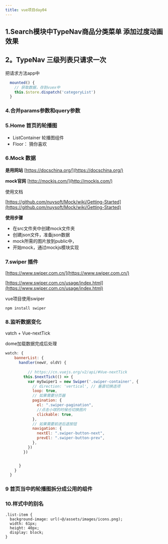 ```yaml
---
title: vue项目day04
---
```




## 1.Search模块中TypeNav商品分类菜单 添加过度动画效果



## 2。TypeNav 三级列表只请求一次

把请求方法app中

```js
  mounted() {
    // 获取数据，存到vuex中
    this.$store.dispatch('categoryList')
  }
```



### 4.合并params参数和query参数



### 5.Home 首页的轮播图

- ListContainer 轮播图组件
- Floor： 猜你喜欢

### 6.Mock 数据

**是用网站** [https://docschina.org/](https://docschina.org/)

**mock官网** [http://mockjs.com/](http://mockjs.com/)

使用文档

[https://github.com/nuysoft/Mock/wiki/Getting-Started](https://github.com/nuysoft/Mock/wiki/Getting-Started)

**使用步骤**

- 在src文件夹中创建mock文件夹
- 创建json文件，准备json数据
- mock所需的图片放到public中，
- 开始mock，通过mockjs模块实现



### 7.swiper 插件

[https://www.swiper.com.cn/](https://www.swiper.com.cn/)

[https://www.swiper.com.cn/usage/index.html](https://www.swiper.com.cn/usage/index.html)



vue项目使用swiper

```
npm install swiper
```

### 8.监听数据变化 

vatch + Vue-nextTick

dome加载数据完成后处理

```js
watch: {
    bannerList: {
      handler(newV, oldV) {
    
          // https://cn.vuejs.org/v2/api/#Vue-nextTick
        this.$nextTick(() => {
          var mySwiper1 = new Swiper('.swiper-container', {
            // direction: 'vertical', // 垂直切换选项
            loop: true,
            // 如果需要分页器
            pagination: {
              el: ".swiper-pagination",
              //点击小球的时候也切换图片
              clickable: true,
            },
            // 如果需要前进后退按钮
            navigation: {
              nextEl: ".swiper-button-next",
              prevEl: ".swiper-button-prev",
            },
          })
        })


      }
    }
  }
```

### 9 首页当中的轮播图拆分成公用的组件



### 10.样式中的别名

```
.list-item {
  background-image: url(~@/assets/images/icons.png);
  width: 61px;
  height: 40px;
  display: block;
}
```

